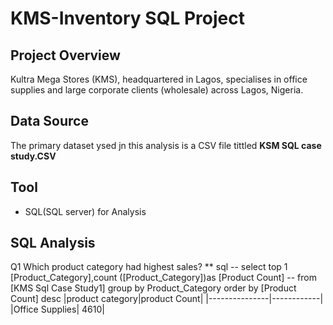 # KMS-Inventory SQL Project 
## Project Overview 
Kultra Mega Stores (KMS), headquartered in Lagos, specialises in office supplies and large corporate clients (wholesale) across Lagos, Nigeria. 
## Data Source 
The primary dataset ysed jn this analysis is a CSV file tittled **KSM SQL case study.CSV**
## Tool  
+ SQL(SQL server) for Analysis 
## SQL Analysis 
Q1 Which product category had highest sales? 
** sql 
-- select top 1 
[Product_Category],count ([Product_Category])as [Product Count] --
from [KMS Sql Case Study1]
group by Product_Category
order by [Product Count] desc
|product category|product Count|
|---------------|------------|
|Office Supplies| 4610|

